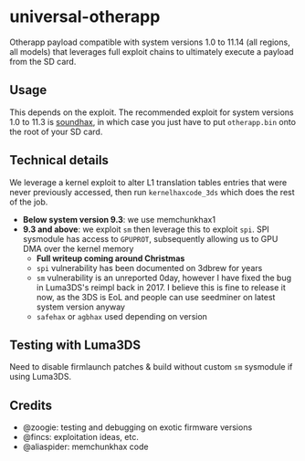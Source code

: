 # universal-otherapp

Otherapp payload compatible with system versions 1.0 to 11.14 (all regions, all models) that leverages full exploit chains to ultimately execute a payload from the SD card.

## Usage

This depends on the exploit. The recommended exploit for system versions 1.0 to 11.3 is [soundhax](https://github.com/nedwill/soundhax), in which case you just have to put `otherapp.bin` onto the root of your SD card.

## Technical details

We leverage a kernel exploit to alter L1 translation tables entries that were never previously accessed, then run `kernelhaxcode_3ds` which does the rest of the job.

* **Below system version 9.3**: we use memchunkhax1
* **9.3 and above**: we exploit `sm` then leverage this to exploit `spi`. SPI sysmodule has access to `GPUPROT`, subsequently allowing us to GPU DMA over the kernel memory
    * **Full writeup coming around Christmas**
    * `spi` vulnerability has been documented on 3dbrew for years
    * `sm` vulnerability is an unreported 0day, however I have fixed the bug in Luma3DS's reimpl back in 2017. I believe this is fine to release it now, as the 3DS is EoL and people can use seedminer on latest system version anyway
    * `safehax` or `agbhax` used depending on version

## Testing with Luma3DS

Need to disable firmlaunch patches & build without custom `sm` sysmodule if using Luma3DS.

## Credits

* @zoogie: testing and debugging on exotic firmware versions
* @fincs: exploitation ideas, etc.
* @aliaspider: memchunkhax code

